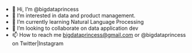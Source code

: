 - 👋 Hi, I’m @bigdataprincess
- 👀 I’m interested in data and product management.
- 🌱 I’m currently learning Natural Language Processing
- 💞️ I’m looking to collaborate on data application dev
- 📫 How to reach me bigdataprincess@gmail.com or @bigdataprincess on Twitter|Instagram

<!---
bigdataprincess/bigdataprincess is a ✨ special ✨ repository because its `README.md` (this file) appears on your GitHub profile.
You can click the Preview link to take a look at your changes.
--->

